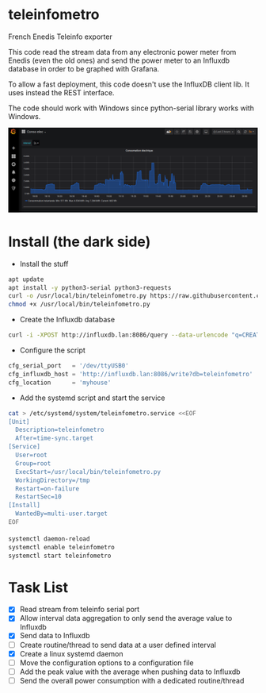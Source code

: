 # teleinfometro
French Enedis Teleinfo exporter

This code read the stream data from any electronic power meter from Enedis (even the old ones) and send the power meter to an Influxdb database in order to be graphed with Grafana.

To allow a fast deployment, this code doesn't use the InfluxDB client lib. It uses instead the REST interface.

The code should work with Windows since python-serial library works with Windows.

![teleinfometro.png](teleinfometro.png)

# Install (the dark side)
- Install the stuff
```bash
apt update
apt install -y python3-serial python3-requests
curl -o /usr/local/bin/teleinfometro.py https://raw.githubusercontent.com/loiklo/teleinfometro/master/teleinfometro.py
chmod +x /usr/local/bin/teleinfometro.py
```

- Create the Influxdb database
```bash
curl -i -XPOST http://influxdb.lan:8086/query --data-urlencode "q=CREATE DATABASE teleinfometro"
```

- Configure the script
```python
cfg_serial_port   = '/dev/ttyUSB0'
cfg_influxdb_host = 'http://influxdb.lan:8086/write?db=teleinfometro'
cfg_location      = 'myhouse'
```

- Add the systemd script and start the service
```bash
cat > /etc/systemd/system/teleinfometro.service <<EOF
[Unit]
  Description=teleinfometro
  After=time-sync.target
[Service]
  User=root
  Group=root
  ExecStart=/usr/local/bin/teleinfometro.py
  WorkingDirectory=/tmp
  Restart=on-failure
  RestartSec=10
[Install]
  WantedBy=multi-user.target
EOF

systemctl daemon-reload
systemctl enable teleinfometro
systemctl start teleinfometro
```

# Task List
- [x] Read stream from teleinfo serial port
- [x] Allow interval data aggregation to only send the average value to Influxdb
- [x] Send data to Influxdb
- [ ] Create routine/thread to send data at a user defined interval
- [x] Create a linux systemd daemon
- [ ] Move the configuration options to a configuration file
- [ ] Add the peak value with the average when pushing data to Influxdb
- [ ] Send the overall power consumption with a dedicated routine/thread
